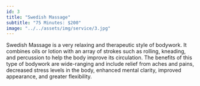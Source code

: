```yaml
---
id: 3
title: "Swedish Massage"
subtitle: "75 Minutes: $200"
image: "../../assets/img/service/3.jpg"
---
```


Swedish Massage is a very relaxing and therapeutic style of bodywork. It combines oils or lotion with an array of strokes such as rolling, kneading, and percussion to help the body improve its circulation. The benefits of this type of bodywork are wide-ranging and include relief from aches and pains, decreased stress levels in the body, enhanced mental clarity, improved appearance, and greater flexibility.
